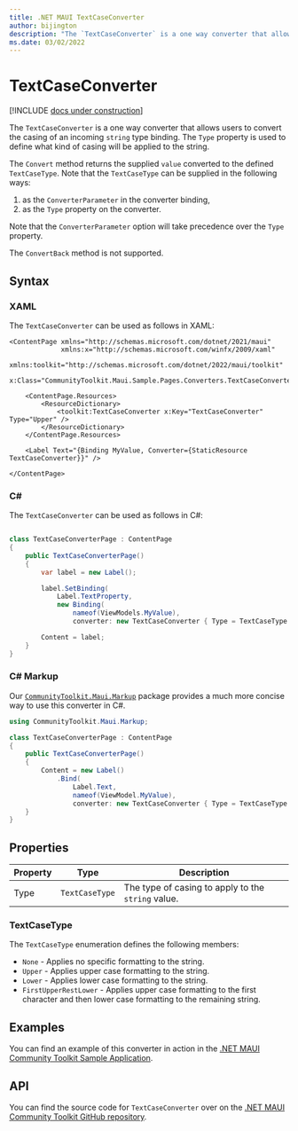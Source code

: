 ```yaml
---
title: .NET MAUI TextCaseConverter
author: bijington
description: "The `TextCaseConverter` is a one way converter that allows users to convert the casing of an incoming `string` type binding."
ms.date: 03/02/2022
---
```


# TextCaseConverter

[!INCLUDE [docs under construction](../includes/preview-note.md)]

The `TextCaseConverter` is a one way converter that allows users to convert the casing of an incoming `string` type binding. The `Type` property is used to define what kind of casing will be applied to the string.

The `Convert` method returns the supplied `value` converted to the defined `TextCaseType`. Note that the `TextCaseType` can be supplied in the following ways:
1. as the `ConverterParameter` in the converter binding,
1. as the `Type` property on the converter.

Note that the `ConverterParameter` option will take precedence over the `Type` property.

The `ConvertBack` method is not supported.

## Syntax

### XAML

The `TextCaseConverter` can be used as follows in XAML:

```xaml
<ContentPage xmlns="http://schemas.microsoft.com/dotnet/2021/maui"
             xmlns:x="http://schemas.microsoft.com/winfx/2009/xaml"
             xmlns:toolkit="http://schemas.microsoft.com/dotnet/2022/maui/toolkit"
             x:Class="CommunityToolkit.Maui.Sample.Pages.Converters.TextCaseConverterPage">

    <ContentPage.Resources>
        <ResourceDictionary>
            <toolkit:TextCaseConverter x:Key="TextCaseConverter" Type="Upper" />
        </ResourceDictionary>
    </ContentPage.Resources>

    <Label Text="{Binding MyValue, Converter={StaticResource TextCaseConverter}}" />

</ContentPage>
```

### C#

The `TextCaseConverter` can be used as follows in C#:

```csharp

class TextCaseConverterPage : ContentPage
{
    public TextCaseConverterPage()
    {
        var label = new Label();

		label.SetBinding(
			Label.TextProperty,
			new Binding(
				nameof(ViewModels.MyValue),
				converter: new TextCaseConverter { Type = TextCaseType.Upper }));

		Content = label;
    }
}
```

### C# Markup

Our [`CommunityToolkit.Maui.Markup`](../markup/markup.md) package provides a much more concise way to use this converter in C#.

```csharp
using CommunityToolkit.Maui.Markup;

class TextCaseConverterPage : ContentPage
{
    public TextCaseConverterPage()
    {
        Content = new Label()
            .Bind(
                Label.Text,
                nameof(ViewModel.MyValue),
                converter: new TextCaseConverter { Type = TextCaseType.Upper });
    }
}
```

## Properties

|Property  |Type  |Description  |
|---------|---------|---------|
| Type | `TextCaseType` | The type of casing to apply to the `string` value. |

### TextCaseType

The `TextCaseType` enumeration defines the following members:

- `None` - Applies no specific formatting to the string.
- `Upper` - Applies upper case formatting to the string.
- `Lower` - Applies lower case formatting to the string.
- `FirstUpperRestLower` - Applies upper case formatting to the first character and then lower case formatting to the remaining string.

## Examples

You can find an example of this converter in action in the [.NET MAUI Community Toolkit Sample Application](https://github.com/CommunityToolkit/Maui/blob/main/samples/CommunityToolkit.Maui.Sample/Pages/Converters/TextCaseConverterPage.xaml).

## API

You can find the source code for `TextCaseConverter` over on the [.NET MAUI Community Toolkit GitHub repository](https://github.com/CommunityToolkit/Maui/blob/main/src/CommunityToolkit.Maui/Converters/TextCaseConverter.cs).